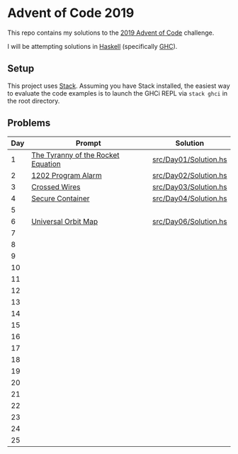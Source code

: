 # Advent of Code 2019

This repo contains my solutions to the [2019 Advent of Code](https://adventofcode.com/2019) challenge.

I will be attempting solutions in [Haskell](http://haskell.org/) (specifically [GHC](https://wiki.haskell.org/GHC)).

## Setup

This project uses [Stack](https://docs.haskellstack.org). Assuming you have Stack installed, the easiest way to evaluate the code examples is to launch the GHCi REPL via `stack ghci` in the root directory.

## Problems

Day | Prompt | Solution
----|--------|---------
1   | [The Tyranny of the Rocket Equation](https://adventofcode.com/2019/day/1) | [src/Day01/Solution.hs](src/Day01/Solution.hs)
2   | [1202 Program Alarm](https://adventofcode.com/2019/day/2) | [src/Day02/Solution.hs](src/Day02/Solution.hs)
3   | [Crossed Wires](https://adventofcode.com/2019/day/3) | [src/Day03/Solution.hs](src/Day03/Solution.hs)
4   | [Secure Container](https://adventofcode.com/2019/day/4) | [src/Day04/Solution.hs](src/Day04/Solution.hs)
5   | |
6   | [Universal Orbit Map](https://adventofcode.com/2019/day/6) | [src/Day06/Solution.hs](src/Day06/Solution.hs)
7   | |
8   | |
9   | |
10  | |
11  | |
12  | |
13  | |
14  | |
15  | |
16  | |
17  | |
18  | |
19  | |
20  | |
21  | |
22  | |
23  | |
24  | |
25  | |
